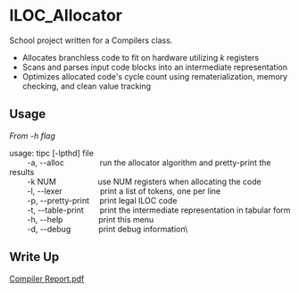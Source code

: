 # ILOC_Allocator

School project written for a Compilers class.

- Allocates branchless code to fit on hardware utilizing *k* registers
- Scans and parses input code blocks into an intermediate representation
- Optimizes allocated code's cycle count using rematerialization, memory checking, and clean value tracking



## Usage
*From -h flag*

usage: tipc [-lpthd] file\
&emsp;&emsp; -a, --alloc          &emsp;&emsp;&emsp;&emsp;               run the allocator algorithm and pretty-print the results\
&emsp;&emsp; -k NUM               &emsp;&emsp;&emsp;&emsp;&ensp;&nbsp;   use NUM registers when allocating the code\
&emsp;&emsp; -l, --lexer          &emsp;&emsp;&emsp;&emsp;&nbsp;         print a list of tokens, one per line\
&emsp;&emsp; -p, --pretty-print   &ensp;&nbsp;                           print legal ILOC code\
&emsp;&emsp; -t, --table-print    &emsp;&ensp;                           print the intermediate representation in tabular form\
&emsp;&emsp; -h, --help           &emsp;&emsp;&emsp;&emsp;               print this menu\
&emsp;&emsp; -d, --debug          &emsp;&emsp;&emsp;                     print debug information\

## Write Up
[Compiler Report.pdf](https://github.com/APTanner/ILOC_Allocator/files/12911058/Compiler.Report.pdf)
